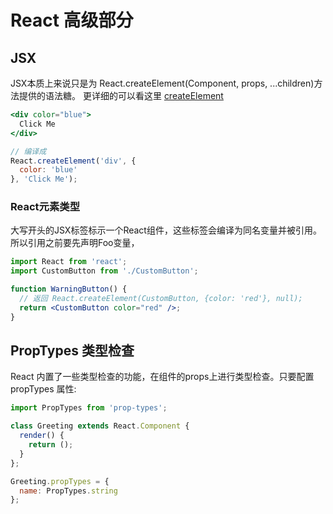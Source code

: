 # React 高级部分

## JSX
JSX本质上来说只是为 React.createElement(Component, props, ...children)方法提供的语法糖。
更详细的可以看这里 [createElement](https://cn.vuejs.org/v2/guide/render-function.html#%E8%99%9A%E6%8B%9F-DOM)

```jsx
<div color="blue">
  Click Me
</div>

// 编译成
React.createElement('div', {
  color: 'blue'
}, 'Click Me');
```

### React元素类型
大写开头的JSX标签标示一个React组件，这些标签会编译为同名变量并被引用。所以引用之前要先声明Foo变量，

```jsx
import React from 'react';
import CustomButton from './CustomButton';

function WarningButton() {
  // 返回 React.createElement(CustomButton, {color: 'red'}, null);
  return <CustomButton color="red" />;
}
```





## PropTypes 类型检查
React 内置了一些类型检查的功能，在组件的props上进行类型检查。只要配置 propTypes 属性:

```javascript
import PropTypes from 'prop-types';

class Greeting extends React.Component {
  render() {
    return ();
  }
};

Greeting.propTypes = {
  name: PropTypes.string
};
```


